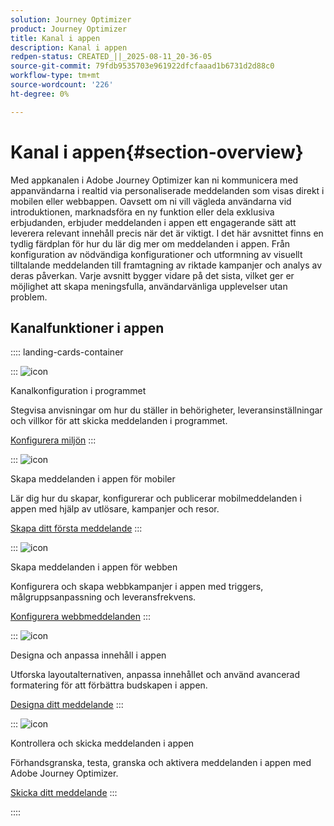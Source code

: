 ```yaml
---
solution: Journey Optimizer
product: Journey Optimizer
title: Kanal i appen
description: Kanal i appen
redpen-status: CREATED_||_2025-08-11_20-36-05
source-git-commit: 79fdb9535703e961922dfcfaaad1b6731d2d88c0
workflow-type: tm+mt
source-wordcount: '226'
ht-degree: 0%

---
```



# Kanal i appen{#section-overview}

Med appkanalen i Adobe Journey Optimizer kan ni kommunicera med appanvändarna i realtid via personaliserade meddelanden som visas direkt i mobilen eller webbappen. Oavsett om ni vill vägleda användarna vid introduktionen, marknadsföra en ny funktion eller dela exklusiva erbjudanden, erbjuder meddelanden i appen ett engagerande sätt att leverera relevant innehåll precis när det är viktigt. I det här avsnittet finns en tydlig färdplan för hur du lär dig mer om meddelanden i appen. Från konfiguration av nödvändiga konfigurationer och utformning av visuellt tilltalande meddelanden till framtagning av riktade kampanjer och analys av deras påverkan. Varje avsnitt bygger vidare på det sista, vilket ger er möjlighet att skapa meningsfulla, användarvänliga upplevelser utan problem.

## Kanalfunktioner i appen

:::: landing-cards-container

:::
![icon](https://cdn.experienceleague.adobe.com/icons/gear.svg?lang=sv-SE)

Kanalkonfiguration i programmet

Stegvisa anvisningar om hur du ställer in behörigheter, leveransinställningar och villkor för att skicka meddelanden i programmet.

[Konfigurera miljön](../using/in-app/inapp-configuration.md)
:::

:::
![icon](https://cdn.experienceleague.adobe.com/icons/list-check.svg?lang=sv-SE)

Skapa meddelanden i appen för mobiler

Lär dig hur du skapar, konfigurerar och publicerar mobilmeddelanden i appen med hjälp av utlösare, kampanjer och resor.

[Skapa ditt första meddelande](../using/in-app/create-in-app.md)
:::

:::
![icon](https://cdn.experienceleague.adobe.com/icons/puzzle-piece.svg?lang=sv-SE)

Skapa meddelanden i appen för webben

Konfigurera och skapa webbkampanjer i appen med triggers, målgruppsanpassning och leveransfrekvens.

[Konfigurera webbmeddelanden](../using/in-app/create-in-app-web.md)
:::

:::
![icon](https://cdn.experienceleague.adobe.com/icons/paint-brush.svg?lang=sv-SE)

Designa och anpassa innehåll i appen

Utforska layoutalternativen, anpassa innehållet och använd avancerad formatering för att förbättra budskapen i appen.

[Designa ditt meddelande](../using/in-app/design-in-app.md)
:::

:::
![icon](https://cdn.experienceleague.adobe.com/icons/paper-plane.svg?lang=sv-SE)

Kontrollera och skicka meddelanden i appen

Förhandsgranska, testa, granska och aktivera meddelanden i appen med Adobe Journey Optimizer.

[Skicka ditt meddelande](../using/in-app/send-in-app.md)
:::

::::
